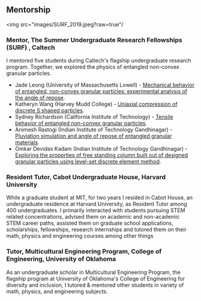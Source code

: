 
## Mentorship

<img src="images/SURF_2019.jpeg?raw=true"/

### Mentor, The Summer Undergraduate Research Fellowships (SURF) , Caltech

I mentored five students during Caltech's flagship undergraduate research program. Together, we explored the physics of entangled non-convex granular particles.

- Jade Leong (University of Massachusetts Lowell) - [Mechanical behavior of entangled, non-convex granular particles: experimental analysis of the angle of repose](/pdf/Jade_Leong_SURF_Final_Presentation.pdf).
- Katheryn Wang (Harvey Mudd College) - [Uniaxial compression of discrete S shaped particles](/pdf/Katheryn_Wang_Final_Presentation.pdf).
- Sydney Richardson (California Institute of Technology) - [Tensile behavior of entangled non-convex granular particles](/pdf/Sydney_Richardson_Final_Presentation.pdf).
- Animesh Rastogi (Indian Institute of Technology Gandhinagar) - [Pluviation simulation and angle of repose of entangled granular materials](/pdf/Animesh_Final_Presentation.pdf).
- Omkar Devidas Kadam (Indian Institute of Technology Gandhinagar) - [Exploring the properties of free standing column built out of designed granular particles using level-set discrete element method](/pdf/SURF_presentation_Omkar.pdf).

### Resident Tutor, Cabot Undergraduate House, Harvard University 

While a graduate student at MIT, for two years I resided in Cabot House, an undergraduate residence at Harvard University, as Resident Tutor among 400 undergraduates. I primarily interacted with students pursuing STEM related concentrations, advised them on academic and non-academic STEM career paths, assisted them on graduate school applications, scholarships, fellowships, research internships and tutored them on their math, physics and engineering courses among other things

### Tutor, Multicultural Engineering Program, College of Engineering, University of Oklahoma

As an undergraduate scholar in Multicultural Engineering Program, the flagship program at University of Oklahoma's College of Engineering for diversity and inclusion, I tutored & mentored other students in variety of math, physics, and engineering subjects.
